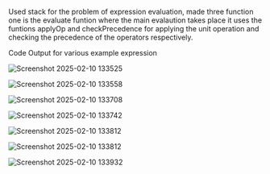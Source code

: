 Used stack for the problem of expression evaluation, made three function one is the evaluate funtion where the main evalaution takes place it uses the funtions applyOp 
and checkPrecedence for applying the unit operation and checking the precedence of the operators respectively.

Code Output for various example expression


![Screenshot 2025-02-10 133525](https://github.com/user-attachments/assets/60c2034d-19f0-4f61-8651-6970eadb4d3e)


![Screenshot 2025-02-10 133558](https://github.com/user-attachments/assets/fbf12b3d-bbd4-4947-a179-e58c5b6c0442)


![Screenshot 2025-02-10 133708](https://github.com/user-attachments/assets/4080539f-0bdd-4305-83e5-691a16b36592)


![Screenshot 2025-02-10 133742](https://github.com/user-attachments/assets/773d6748-5205-4224-a141-2f4d81d92c8d)


![Screenshot 2025-02-10 133812](https://github.com/user-attachments/assets/31444de6-5003-499c-8716-c91261c8fad0)


![Screenshot 2025-02-10 133812](https://github.com/user-attachments/assets/801753cf-3660-4f32-8632-d1a89af18316)


![Screenshot 2025-02-10 133932](https://github.com/user-attachments/assets/81d9f352-2bda-4a34-9297-41e63fd2a966)








